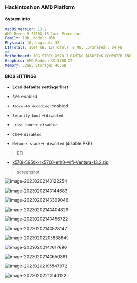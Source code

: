 ### Hackintosh on AMD Platform

#### System info

```yaml
macOS Version: 13.2
AMD Ryzen 9 5950X 16-Core Processor
Family: 19h, Model: 03h
Physical: 16, Logical: 32
L1(Total): 1024 KB, L2(Total): 8 MB, L3(Shared): 64 MB
## 
Motherboard: ROG STRIX X570-I GAMING @ASUSTeK COMPUTER INC.
Graphics: AMD Radeon RX 5700 XT
Memory: 32GB, Storage: 465GB
```

#### BIOS SITTINGS

- **Load defaults settings first**

- `SVM`: enabled
- `Above-4G decoding`: enabled

- `Security boot` ->`disabled`
- ` Fast boot`->` disabled`
- `CSM`-> `disabled`
- `Network stack`->` disabled` (disable PXE)

> EFI

- [x570i-5950x-rx5700-eth0-wifi-Ventura-13.2.zip](http://alist.bo.ms/d/share/hackintosh/EFI/x570i-5950x-rx5700-eth0-wifi-Ventura-13.2.zip?sign=1EWGvZoDzirFwzEHoYZAUKJh_jAkHXBYApQGrS4C1Ng=:0)

> screenshot

![image-20230202143122254](./AMD/image-20230202143122254.png)



![image-20230202143144683](./AMD/image-20230202143144683.png)

![image-20230202143309046](./AMD/image-20230202143309046.png)

![image-20230202143404829](./AMD/image-20230202143404829.png)

![image-20230202143456722](./AMD/image-20230202143456722.png)

![image-20230202143528147](./AMD/image-20230202143528147.png)

![image-20230202205838649](./AMD/image-20230202205838649.png)

![image-20230202143617686](./AMD/image-20230202143617686.png)

![image-20230202143650381](./AMD/image-20230202143650381.png)

![image-20230202195547972](./AMD/image-20230202195547972.png)

![image-20230202210140122](./AMD/image-20230202210140122.png)